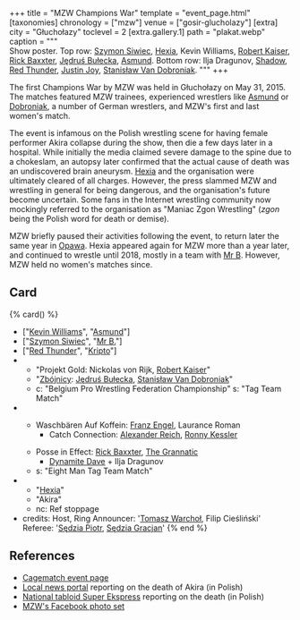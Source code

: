 +++
title = "MZW Champions War"
template = "event_page.html"
[taxonomies]
chronology = ["mzw"]
venue = ["gosir-glucholazy"]
[extra]
city = "Głuchołazy"
toclevel = 2
[extra.gallery.1]
path = "plakat.webp"
caption = """\
  Show poster.
  Top row: [Szymon Siwiec](@/w/szymon-siwiec.md), [Hexia](@/w/hexia.md), Kevin Williams, [Robert Kaiser](@/w/robert-kaiser.md), [Rick Baxxter](@/w/rick-baxxter.md), [Jędruś Bułecka](@/w/jedrus-bulecka.md), [Asmund](@/w/asmund.md).
  Bottom row: Ilja Dragunov, [Shadow](@/w/shadow.md), [Red Thunder](@/w/red-thunder.md), [Justin Joy](@/w/justin-joy.md), [Stanisław Van Dobroniak](@/w/stanislaw-van-dobroniak.md).
"""
+++

The first Champions War by MZW was held in Głuchołazy on May 31, 2015. The matches featured MZW trainees, experienced wrestlers like [Asmund](@/w/asmund.md) or [Dobroniak](@/w/stanislaw-van-dobroniak.md), a number of German wrestlers, and MZW's first and last women's match.

The event is infamous on the Polish wrestling scene for having female performer Akira collapse during the show, then die a few days later in a hospital. While initially the media claimed severe damage to the spine due to a chokeslam, an autopsy later confirmed that the actual cause of death was an undiscovered brain aneurysm.
[Hexia](@/w/hexia.md) and the organisation were ultimately cleared of all charges. However, the press slammed MZW and wrestling in general for being dangerous, and the organisation's future become uncertain.
Some fans in the Internet wrestling community now mockingly referred to the organisation as "Maniac Zgon Wrestling" (_zgon_ being the Polish word for death or demise).

MZW briefly paused their activities following the event, to return later the same year in [Opawa](@/e/mzw/2015-09-05-mzw-bieg-wopisty.md).
Hexia appeared again for MZW more than a year later, and continued to wrestle until 2018, mostly in a team with [Mr B](@/w/mr-b.md). However, MZW held no women's matches since.

## Card

{% card() %}
- ["[Kevin Williams](@/w/kevin-williams.md)", "[Asmund](@/w/asmund.md)"]
- ["[Szymon Siwiec](@/w/szymon-siwiec.md)", "[Mr B.](@/w/mr-b.md)"]
- ["[Red Thunder](@/w/red-thunder.md)", "[Kripto](@/w/kripto.md)"]
- - "Projekt Gold: Nickolas von Rijk, [Robert Kaiser](@/w/robert-kaiser.md)"
  - "[Zbójnicy](@/tt/zbojnicy.md): [Jędruś Bułecka](@/w/jedrus-bulecka.md), [Stanisław Van Dobroniak](@/w/stanislaw-van-dobroniak.md)"
  - c: "Belgium Pro Wrestling Federation Championship"
    s: "Tag Team Match"
- - >
    Waschbären Auf Koffein: [Franz Engel](@/w/franz-engel.md), Laurance Roman
    + Catch Connection: [Alexander Reich](@/w/alex-ace.md), [Ronny Kessler](@/w/ronny-kessler.md)
  - >
    Posse in Effect: [Rick Baxxter](@/w/rick-baxxter.md), [The Grannatic](@/w/the-grannatic.md)
    + [Dynamite Dave](@/w/dynamite-dave.md) + Ilja Dragunov
  - s: "Eight Man Tag Team Match"
- - "[Hexia](@/w/hexia.md)"
  - "Akira"
  - nc: Ref stoppage
- credits:
    Host, Ring Announcer: '[Tomasz Warchoł](@/w/tomasz-warchol.md), Filip Cieśliński'
    Referee: '[Sędzia Piotr](@/w/mr-b.md), [Sędzia Gracjan](@/w/kripto.md)'
{% end %}

## References

* [Cagematch event page](https://www.cagematch.net/?id=1&nr=128358)
* [Local news portal](https://nowinynyskie.com.pl/artykul/16-latka-zginela-na/629807) reporting on the death of Akira (in Polish)
* [National tabloid Super Ekspress](https://www.se.pl/wiadomosci/polska/tragedia-na-zawodach-sportowych-nie-zyje-piekna-16-latka-aa-e3Eb-WGbB-uRLR.html) reporting on the death (in Polish)
* [MZW's Facebook photo set](https://www.facebook.com/media/set/?set=a.680536285423934.1073741842.378963568914542&type=3)
